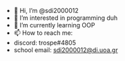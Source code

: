 - 👋 Hi, I’m @sdi2000012
- 👀 I’m interested in programming duh
- 🌱 I’m currently learning OOP
- 📫 How to reach me: 
- discord: trospe#4805
- school email: sdi2000012@di.uoa.gr

<!---
sdi2000012/sdi2000012 is a ✨ special ✨ repository because its `README.md` (this file) appears on your GitHub profile.
You can click the Preview link to take a look at your changes.
--->
